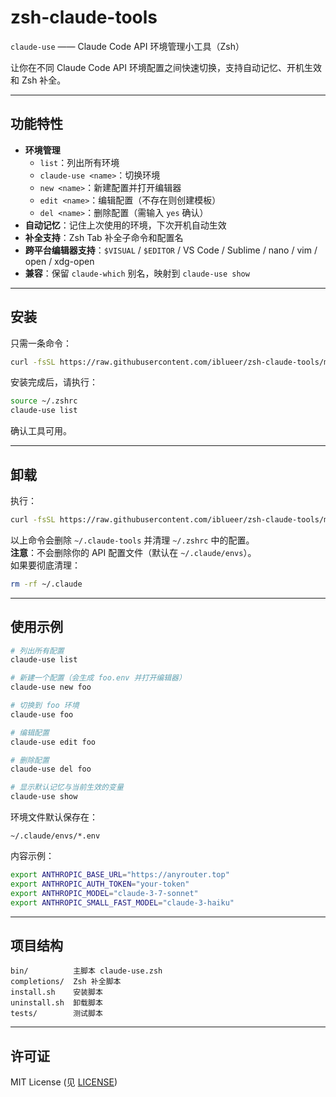 # zsh-claude-tools

`claude-use` —— Claude Code API 环境管理小工具（Zsh）

让你在不同 Claude Code API 环境配置之间快速切换，支持自动记忆、开机生效和 Zsh 补全。

---

## 功能特性

- **环境管理**
  - `list`：列出所有环境
  - `claude-use <name>`：切换环境
  - `new <name>`：新建配置并打开编辑器
  - `edit <name>`：编辑配置（不存在则创建模板）
  - `del <name>`：删除配置（需输入 `yes` 确认）
- **自动记忆**：记住上次使用的环境，下次开机自动生效  
- **补全支持**：Zsh Tab 补全子命令和配置名  
- **跨平台编辑器支持**：`$VISUAL` / `$EDITOR` / VS Code / Sublime / nano / vim / open / xdg-open  
- **兼容**：保留 `claude-which` 别名，映射到 `claude-use show`

---

## 安装

只需一条命令：

```sh
curl -fsSL https://raw.githubusercontent.com/iblueer/zsh-claude-tools/main/install.sh | sh

```

安装完成后，请执行：

```sh
source ~/.zshrc
claude-use list
```

确认工具可用。

---

## 卸载

执行：

```sh
curl -fsSL https://raw.githubusercontent.com/iblueer/zsh-claude-tools/main/uninstall.sh | sh
```

以上命令会删除 `~/.claude-tools` 并清理 `~/.zshrc` 中的配置。  
**注意**：不会删除你的 API 配置文件（默认在 `~/.claude/envs`）。  
如果要彻底清理：

```sh
rm -rf ~/.claude
```

---

## 使用示例

```sh
# 列出所有配置
claude-use list

# 新建一个配置（会生成 foo.env 并打开编辑器）
claude-use new foo

# 切换到 foo 环境
claude-use foo

# 编辑配置
claude-use edit foo

# 删除配置
claude-use del foo

# 显示默认记忆与当前生效的变量
claude-use show
```

环境文件默认保存在：  
```
~/.claude/envs/*.env
```

内容示例：

```sh
export ANTHROPIC_BASE_URL="https://anyrouter.top"
export ANTHROPIC_AUTH_TOKEN="your-token"
export ANTHROPIC_MODEL="claude-3-7-sonnet"
export ANTHROPIC_SMALL_FAST_MODEL="claude-3-haiku"
```

---

## 项目结构

```
bin/          主脚本 claude-use.zsh
completions/  Zsh 补全脚本
install.sh    安装脚本
uninstall.sh  卸载脚本
tests/        测试脚本
```

---

## 许可证

MIT License (见 [LICENSE](./LICENSE))
